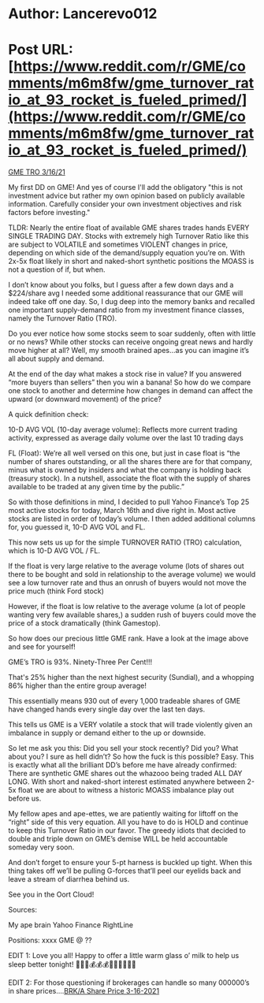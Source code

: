 # Author: Lancerevo012
# Post URL: [https://www.reddit.com/r/GME/comments/m6m8fw/gme_turnover_ratio_at_93_rocket_is_fueled_primed/](https://www.reddit.com/r/GME/comments/m6m8fw/gme_turnover_ratio_at_93_rocket_is_fueled_primed/)


[GME TRO 3/16/21](https://imgur.com/a/VLwdj44)

My first DD on GME! And yes of course I'll add the obligatory "this is not investment advice but rather my own opinion based on publicly available information. Carefully consider your own investment objectives and risk factors before investing."

TLDR: Nearly the entire float of available GME shares trades hands EVERY SINGLE TRADING  DAY. Stocks with extremely high Turnover Ratio like this are subject to VOLATILE and sometimes VIOLENT changes in price, depending on which side of the demand/supply equation you’re on. With 2x-5x float likely in short and naked-short synthetic positions the MOASS is not a question of if, but when. 

I don’t know about you folks, but I guess after a few down days and a $224/share avg I needed some additional reassurance that our GME will indeed take off one day. So, I dug deep into the memory banks and recalled one important supply-demand ratio from my investment finance classes, namely the Turnover Ratio (TRO). 

Do you ever notice how some stocks seem to soar suddenly, often with little or no news? While other stocks can receive ongoing great news and hardly move higher at all? Well, my smooth brained apes…as you can imagine it’s all about supply and demand.  

At the end of the day what makes a stock rise in value? If you answered “more buyers than sellers” then you win a banana! So how do we compare one stock to another and determine how changes in demand can affect the upward (or downward movement) of the price? 

A quick definition check: 

10-D AVG VOL (10-day average volume): Reflects more current trading activity, expressed as average daily volume over the last 10 trading days 

FL (Float): We’re all well versed on this one, but just in case float is “the number of shares outstanding, or all the shares there are for that company,  minus what is owned by insiders and what the company is holding back (treasury stock). In a nutshell, associate the float with the supply of shares available to be traded at any given time by the public.” 

So with those definitions in mind, I decided to pull Yahoo Finance’s Top 25 most active stocks for today, March 16th and dive right in. Most active stocks are listed in order of today’s volume. I then added additional columns for, you guessed it, 10-D AVG VOL and FL. 

This now sets us up for the simple TURNOVER RATIO (TRO) calculation, which is 10-D AVG VOL / FL. 

If the float is very large relative to the average volume (lots of shares out there to be bought and sold in relationship to the average volume) we would see a low turnover rate and thus an onrush of buyers would not move the price much (think Ford stock) 

However, if the float is low relative to the average volume (a lot of people wanting very few available shares,) a sudden rush of buyers could move the price of a stock dramatically (think Gamestop).

So how does our precious little GME rank. Have a look at the image above and see for yourself! 

GME’s TRO is 93%. Ninety-Three Per Cent!!! 

That's 25% higher than the next highest security (Sundial), and a whopping 86% higher than the entire group average!

This essentially means 930 out of every 1,000 tradeable shares of GME have changed hands every single day over the last ten days. 

This tells us GME is a VERY volatile a stock that will trade violently given an imbalance in supply or demand either to the up or downside.  

So let me ask you this: Did you sell your stock recently? Did you? What about you? I sure as hell didn’t? So how the fuck is this possible? Easy. This is exactly what all the brilliant DD’s before me have already confirmed: There are synthetic GME shares out the whazooo being traded ALL DAY LONG. With short and naked-short interest estimated anywhere between 2-5x float we are about to witness a historic MOASS imbalance play out before us. 

My fellow apes and ape-ettes, we are patiently waiting for liftoff on the “right” side of this very equation. All you have to do is HOLD and continue to keep this Turnover Ratio in our favor. The greedy idiots that decided to double and triple down on GME’s demise WILL be held accountable someday very soon. 

And don’t forget to ensure your 5-pt harness is buckled up tight. When this thing takes off we’ll be pulling G-forces that’ll peel our eyelids back and leave a stream of diarrhea behind us.  

See you in the Oort Cloud! 

Sources:  

My ape brain
Yahoo Finance
RightLine

Positions: xxxx GME @ ??

EDIT 1: Love you all! Happy to offer a little warm glass o’ milk to help us sleep better tonight!  🚀🚀🚀💰💰💰💎💎💎🤑🤑🤑

EDIT 2: For those questioning if brokerages can handle so many 000000’s in share prices....[BRK/A Share Price 3-16-2021](https://imgur.com/gallery/kUT1zeD)